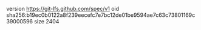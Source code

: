 version https://git-lfs.github.com/spec/v1
oid sha256:b19ec0b0122a8f239eecefc7e7bc12de01be9594ae7c63c73801169c39000596
size 2404
